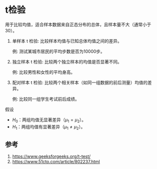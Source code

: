 # t检验





用于比较均值，适合样本数据来自正态分布的总体，且样本量不大（通常小于30）。

1. 单样本 t 检验: 比较样本均值与已知总体均值之间的差异。
    
    例: 测试某城市居民的平均步数是否为10000步。

2. 独立样本 t 检验: 比较两个独立样本的均值是否显著不同。
    
    例: 比较男性和女性的平均身高。

3. 配对样本 t 检验: 比较两个相关样本（如同一组数据的前后测量）均值的差异。
    
    例: 比较同一组学生考试前后成绩。



假设

- $H_0$：两组均值无显著差异（$\mu_1 = \mu_2$）。
- $H_1$：两组均值有显著差异（$\mu_1 \neq \mu_2$）。 






## 参考
1. https://www.geeksforgeeks.org/t-test/
2. https://www.51cto.com/article/802237.html









